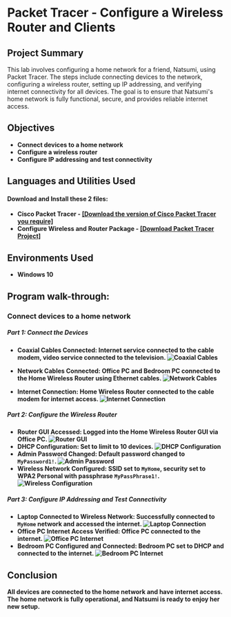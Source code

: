 <h1>Packet Tracer - Configure a Wireless Router and Clients</h1>
<!--
 ### [YouTube Demonstration]
!-->

<h2>Project Summary</h2>
This lab involves configuring a home network for a friend, Natsumi, using Packet Tracer. The steps include connecting devices to the network, configuring a wireless router, setting up IP addressing, and verifying internet connectivity for all devices. The goal is to ensure that Natsumi's home network is fully functional, secure, and provides reliable internet access.
<br />

<h2>Objectives</h2>

- <b>Connect devices to a home network </b>
- <b>Configure a wireless router </b>
- <b>Configure IP addressing and test connectivity </b>

<h2>Languages and Utilities Used</h2>

#### Download and Install these 2 files:

- <b>Cisco Packet Tracer - [[Download the version of Cisco Packet Tracer you require]](https://skillsforall.com/resources/lab-downloads?courseLang=en-US)</b> 
- <b>Configure Wireless and Router Package - [[Download Packet Tracer Project]](4.4.4-packet-tracer-configure-a-wireless-router-and-clients.pka)



<h2>Environments Used </h2>

- <b>Windows 10</b>

<h2>Program walk-through:</h2>

### Connect devices to a home network 

##### Part 1: Connect the Devices
- **Coaxial Cables Connected:** Internet service connected to the cable modem, video service connected to the television.
  ![Coaxial Cables]()
  
- **Network Cables Connected:** Office PC and Bedroom PC connected to the Home Wireless Router using Ethernet cables.
  ![Network Cables]()
- **Internet Connection:** Home Wireless Router connected to the cable modem for internet access.
  ![Internet Connection]()

##### Part 2: Configure the Wireless Router
- **Router GUI Accessed:** Logged into the Home Wireless Router GUI via Office PC.
  ![Router GUI](images/router_gui.png)
- **DHCP Configuration:** Set to limit to 10 devices.
  ![DHCP Configuration](images/dhcp_configuration.png)
- **Admin Password Changed:** Default password changed to `MyPassword1!`.
  ![Admin Password](images/admin_password.png)
- **Wireless Network Configured:** SSID set to `MyHome`, security set to WPA2 Personal with passphrase `MyPassPhrase1!`.
  ![Wireless Configuration](images/wireless_configuration.png)

##### Part 3: Configure IP Addressing and Test Connectivity
- **Laptop Connected to Wireless Network:** Successfully connected to `MyHome` network and accessed the internet.
  ![Laptop Connection](images/laptop_connection.png)
- **Office PC Internet Access Verified:** Office PC connected to the internet.
  ![Office PC Internet](images/office_pc_internet.png)
- **Bedroom PC Configured and Connected:** Bedroom PC set to DHCP and connected to the internet.
  ![Bedroom PC Internet](images/bedroom_pc_internet.png)

## Conclusion
All devices are connected to the home network and have internet access. The home network is fully operational, and Natsumi is ready to enjoy her new setup.

<!--
 ```diff
- text in red
+ text in green
! text in orange
# text in gray
@@ text in purple (and bold)@@
```
--!>
